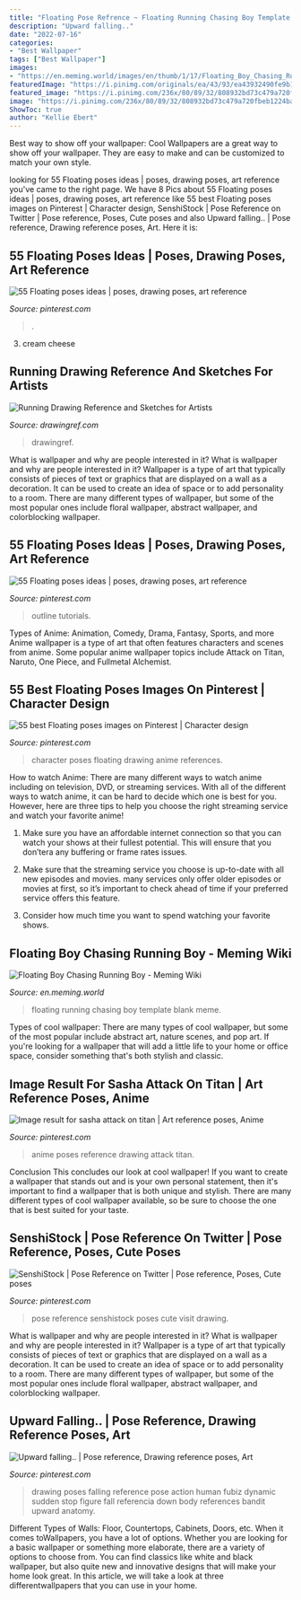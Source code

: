 ```yaml
---
title: "Floating Pose Refrence ~ Floating Running Chasing Boy Template Blank Meme"
description: "Upward falling.."
date: "2022-07-16"
categories:
- "Best Wallpaper"
tags: ["Best Wallpaper"]
images:
- "https://en.meming.world/images/en/thumb/1/17/Floating_Boy_Chasing_Running_Boy.jpg/300px-Floating_Boy_Chasing_Running_Boy.jpg"
featuredImage: "https://i.pinimg.com/originals/ea/43/93/ea43932490fe9b16e7af95e034208031.jpg"
featured_image: "https://i.pinimg.com/236x/80/89/32/808932bd73c479a720fbeb1224ba03bc--pose-reference-artists.jpg"
image: "https://i.pinimg.com/236x/80/89/32/808932bd73c479a720fbeb1224ba03bc--pose-reference-artists.jpg"
ShowToc: true
author: "Kellie Ebert"
---
```



Best way to show off your wallpaper:
Cool Wallpapers are a great way to show off your wallpaper. They are easy to make and can be customized to match your own style.

	

		
looking for 55 Floating poses ideas | poses, drawing poses, art reference you've came to the right page. We have 8 Pics about 55 Floating poses ideas | poses, drawing poses, art reference like 55 best Floating poses images on Pinterest | Character design, SenshiStock | Pose Reference on Twitter | Pose reference, Poses, Cute poses and also Upward falling.. | Pose reference, Drawing reference poses, Art. Here it is:
		
    
## 55 Floating Poses Ideas | Poses, Drawing Poses, Art Reference

<img loading=lazy src="https://i.pinimg.com/236x/80/89/32/808932bd73c479a720fbeb1224ba03bc--pose-reference-artists.jpg" onerror="this.onerror=null;this.src='https://tse1.mm.bing.net/th?id=OIP.C-0tdKkbJnlTxFGKD3d7XgAAAA&amp;pid=15.1';" alt="55 Floating poses ideas | poses, drawing poses, art reference">

_Source: pinterest.com_

>. 

	

3. cream cheese 

    
## Running Drawing Reference And Sketches For Artists

<img loading=lazy src="https://drawingref.com/wp-content/uploads/2021/01/running_drawing_reference10-1024x787.jpg" onerror="this.onerror=null;this.src='https://tse1.mm.bing.net/th?id=OIP.EkcLfxh2FCOzo63mOc-NQAHaFs&amp;pid=15.1';" alt="Running Drawing Reference and Sketches for Artists">

_Source: drawingref.com_

>drawingref. 

	

What is wallpaper and why are people interested in it?
What is wallpaper and why are people interested in it?
Wallpaper is a type of art that typically consists of pieces of text or graphics that are displayed on a wall as a decoration. It can be used to create an idea of space or to add personality to a room. There are many different types of wallpaper, but some of the most popular ones include floral wallpaper, abstract wallpaper, and colorblocking wallpaper.

    
## 55 Floating Poses Ideas | Poses, Drawing Poses, Art Reference

<img loading=lazy src="https://i.pinimg.com/236x/03/09/1a/03091afcff5f93ffb909aff2ddf05837--pose-reference-poses.jpg" onerror="this.onerror=null;this.src='https://tse1.mm.bing.net/th?id=OIP.oy-0I_fJbdRWjQkiBpOUVAAAAA&amp;pid=15.1';" alt="55 Floating poses ideas | poses, drawing poses, art reference">

_Source: pinterest.com_

>outline tutorials. 

	

Types of Anime: Animation, Comedy, Drama, Fantasy, Sports, and more
Anime wallpaper is a type of art that often features characters and scenes from anime. Some popular anime wallpaper topics include Attack on Titan, Naruto, One Piece, and Fullmetal Alchemist.

    
## 55 Best Floating Poses Images On Pinterest | Character Design

<img loading=lazy src="https://i.pinimg.com/736x/87/e4/4d/87e44da90b0ff260f4a8cecd826a88e2--character-drawing-fanart.jpg" onerror="this.onerror=null;this.src='https://tse2.mm.bing.net/th?id=OIP.4eCBqq6fa6E-d1RyOLnC6QDOEu&amp;pid=15.1';" alt="55 best Floating poses images on Pinterest | Character design">

_Source: pinterest.com_

>character poses floating drawing anime references. 

	

How to watch Anime: There are many different ways to watch anime including on television, DVD, or streaming services.
With all of the different ways to watch anime, it can be hard to decide which one is best for you. However, here are three tips to help you choose the right streaming service and watch your favorite anime!
1. Make sure you have an affordable internet connection so that you can watch your shows at their fullest potential. This will ensure that you don’tera any buffering or frame rates issues.

2. Make sure that the streaming service you choose is up-to-date with all new episodes and movies. many services only offer older episodes or movies at first, so it’s important to check ahead of time if your preferred service offers this feature.

3. Consider how much time you want to spend watching your favorite shows.

    
## Floating Boy Chasing Running Boy - Meming Wiki

<img loading=lazy src="https://en.meming.world/images/en/thumb/1/17/Floating_Boy_Chasing_Running_Boy.jpg/300px-Floating_Boy_Chasing_Running_Boy.jpg" onerror="this.onerror=null;this.src='https://tse4.mm.bing.net/th?id=OIP.2qjtZ9kh8hYebao2JJn9JAAAAA&amp;pid=15.1';" alt="Floating Boy Chasing Running Boy - Meming Wiki">

_Source: en.meming.world_

>floating running chasing boy template blank meme. 

	

Types of cool wallpaper:
There are many types of cool wallpaper, but some of the most popular include abstract art, nature scenes, and pop art. If you're looking for a wallpaper that will add a little life to your home or office space, consider something that's both stylish and classic.

    
## Image Result For Sasha Attack On Titan | Art Reference Poses, Anime

<img loading=lazy src="https://i.pinimg.com/736x/a9/00/bf/a900bf006edc84da8b99d2abd93333e8.jpg" onerror="this.onerror=null;this.src='https://tse2.mm.bing.net/th?id=OIP.Z7Mv-Jrnet7ZYXoXxQkFTAAAAA&amp;pid=15.1';" alt="Image result for sasha attack on titan | Art reference poses, Anime">

_Source: pinterest.com_

>anime poses reference drawing attack titan. 

	

Conclusion
This concludes our look at cool wallpaper! If you want to create a wallpaper that stands out and is your own personal statement, then it's important to find a wallpaper that is both unique and stylish. There are many different types of cool wallpaper available, so be sure to choose the one that is best suited for your taste.

    
## SenshiStock | Pose Reference On Twitter | Pose Reference, Poses, Cute Poses

<img loading=lazy src="https://i.pinimg.com/736x/ae/46/d8/ae46d8eced4ba80530248435cf453153.jpg" onerror="this.onerror=null;this.src='https://tse1.mm.bing.net/th?id=OIP.GHDclBKbMi3nNqkZm2t3MQHaLH&amp;pid=15.1';" alt="SenshiStock | Pose Reference on Twitter | Pose reference, Poses, Cute poses">

_Source: pinterest.com_

>pose reference senshistock poses cute visit drawing. 

	

What is wallpaper and why are people interested in it?
What is wallpaper and why are people interested in it?
Wallpaper is a type of art that typically consists of pieces of text or graphics that are displayed on a wall as a decoration. It can be used to create an idea of space or to add personality to a room. There are many different types of wallpaper, but some of the most popular ones include floral wallpaper, abstract wallpaper, and colorblocking wallpaper.

    
## Upward Falling.. | Pose Reference, Drawing Reference Poses, Art

<img loading=lazy src="https://i.pinimg.com/originals/ea/43/93/ea43932490fe9b16e7af95e034208031.jpg" onerror="this.onerror=null;this.src='https://tse1.mm.bing.net/th?id=OIP.ZAnQrvmHs7NUb7a9PsnnBAHaJ3&amp;pid=15.1';" alt="Upward falling.. | Pose reference, Drawing reference poses, Art">

_Source: pinterest.com_

>drawing poses falling reference pose action human fubiz dynamic sudden stop figure fall referencia down body references bandit upward anatomy. 

	

Different Types of Walls: Floor, Countertops, Cabinets, Doors, etc.
When it comes toWallpapers, you have a lot of options. Whether you are looking for a basic wallpaper or something more elaborate, there are a variety of options to choose from. You can find classics like white and black wallpaper, but also quite new and innovative designs that will make your home look great. In this article, we will take a look at three differentwallpapers that you can use in your home.

